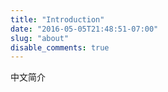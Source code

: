 ```yaml
---
title: "Introduction"
date: "2016-05-05T21:48:51-07:00"
slug: "about"
disable_comments: true
---
```


中文简介
